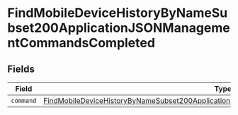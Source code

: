 # FindMobileDeviceHistoryByNameSubset200ApplicationJSONManagementCommandsCompleted


## Fields

| Field                                                                                                                                                                                                         | Type                                                                                                                                                                                                          | Required                                                                                                                                                                                                      | Description                                                                                                                                                                                                   |
| ------------------------------------------------------------------------------------------------------------------------------------------------------------------------------------------------------------- | ------------------------------------------------------------------------------------------------------------------------------------------------------------------------------------------------------------- | ------------------------------------------------------------------------------------------------------------------------------------------------------------------------------------------------------------- | ------------------------------------------------------------------------------------------------------------------------------------------------------------------------------------------------------------- |
| `command`                                                                                                                                                                                                     | [FindMobileDeviceHistoryByNameSubset200ApplicationJSONManagementCommandsCompletedCommand](../../models/operations/findmobiledevicehistorybynamesubset200applicationjsonmanagementcommandscompletedcommand.md) | :heavy_minus_sign:                                                                                                                                                                                            | N/A                                                                                                                                                                                                           |